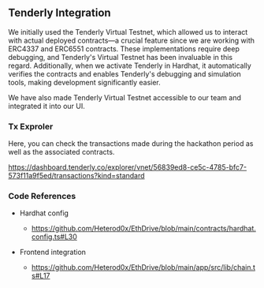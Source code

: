 ## Tenderly Integration

We initially used the Tenderly Virtual Testnet, which allowed us to interact with actual deployed contracts—a crucial feature since we are working with ERC4337 and ERC6551 contracts. These implementations require deep debugging, and Tenderly's Virtual Testnet has been invaluable in this regard. Additionally, when we activate Tenderly in Hardhat, it automatically verifies the contracts and enables Tenderly's debugging and simulation tools, making development significantly easier.

We have also made Tenderly Virtual Testnet accessible to our team and integrated it into our UI.

### Tx Exproler

Here, you can check the transactions made during the hackathon period as well as the associated contracts.

https://dashboard.tenderly.co/explorer/vnet/56839ed8-ce5c-4785-bfc7-573f11a9f5ed/transactions?kind=standard

### Code References

- Hardhat config

  - https://github.com/Heterod0x/EthDrive/blob/main/contracts/hardhat.config.ts#L30

- Frontend integration

  - https://github.com/Heterod0x/EthDrive/blob/main/app/src/lib/chain.ts#L17

